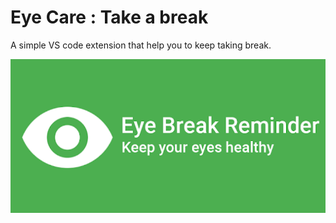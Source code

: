 # Eye Care : Take a break

A simple VS code extension that help you to keep taking break.

![Preview](img\readme.png)